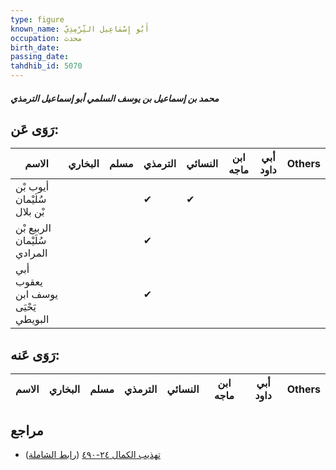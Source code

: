 ```yaml
---
type: figure
known_name: أَبُو إِسْمَاعِيل التِّرْمِذِيّ
occupation: محدث
birth_date:
passing_date:
tahdhib_id: 5070
---
```

##### محمد بن إسماعيل بن يوسف السلمي أبو إسماعيل الترمذي

## رَوَى عَن:
| الاسم                              | البخاري | مسلم | الترمذي | النسائي | ابن ماجه | أبي داود | Others |
| ---------------------------------- | ------- | ---- | ------- | ------- | -------- | -------- | ------ |
| أيوب بْن سُلَيْمان بْن بلال        |         |      | ✔       | ✔       |          |          |        |
| الربيع بْن سُلَيْمان المرادي       |         |      | ✔       |         |          |          |        |
| أبي يعقوب يوسف ابن يَحْيَى البويطي |         |      | ✔       |         |          |          |        |
## رَوَى عَنه:
| الاسم | البخاري | مسلم | الترمذي | النسائي | ابن ماجه | أبي داود | Others |
| ----- | ------- | ---- | ------- | ------- | -------- | -------- | ------ |
## مراجع
- [تهذيب الكمال ٢٤-٤٩٠](obsidian://open?vault=Tahdhib-al-Kamal&file=Figures/٥٠٧٠-محمد%20بن%20إسماعيل%20بن%20يوسف%20السلمي%20أبو%20إسماعيل%20الترمذي) ([رابط الشاملة](https://shamela.ws/book/3722/13002))